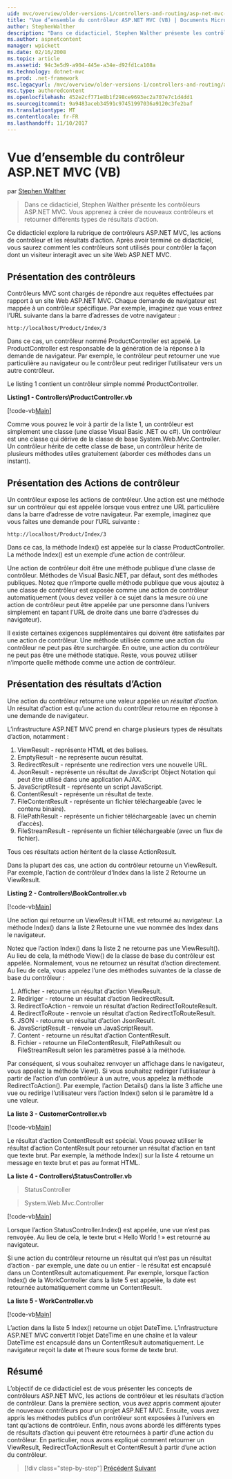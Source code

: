 ```yaml
---
uid: mvc/overview/older-versions-1/controllers-and-routing/asp-net-mvc-controller-overview-vb
title: "Vue d’ensemble du contrôleur ASP.NET MVC (VB) | Documents Microsoft"
author: StephenWalther
description: "Dans ce didacticiel, Stephen Walther présente les contrôleurs ASP.NET MVC. Vous apprenez à créer de nouveaux contrôleurs et de retourner différents types de res d’action..."
ms.author: aspnetcontent
manager: wpickett
ms.date: 02/16/2008
ms.topic: article
ms.assetid: 94c3e5d9-a904-445e-a34e-d92fd1ca108a
ms.technology: dotnet-mvc
ms.prod: .net-framework
msc.legacyurl: /mvc/overview/older-versions-1/controllers-and-routing/asp-net-mvc-controller-overview-vb
msc.type: authoredcontent
ms.openlocfilehash: 452e2cf771e8b1f298ce9693ec2a707e7c1d4dd1
ms.sourcegitcommit: 9a9483aceb34591c97451997036a9120c3fe2baf
ms.translationtype: MT
ms.contentlocale: fr-FR
ms.lasthandoff: 11/10/2017
---
```

<a name="aspnet-mvc-controller-overview-vb"></a>Vue d’ensemble du contrôleur ASP.NET MVC (VB)
====================
par [Stephen Walther](https://github.com/StephenWalther)

> Dans ce didacticiel, Stephen Walther présente les contrôleurs ASP.NET MVC. Vous apprenez à créer de nouveaux contrôleurs et retourner différents types de résultats d’action.


Ce didacticiel explore la rubrique de contrôleurs ASP.NET MVC, les actions de contrôleur et les résultats d’action. Après avoir terminé ce didacticiel, vous saurez comment les contrôleurs sont utilisés pour contrôler la façon dont un visiteur interagit avec un site Web ASP.NET MVC.

## <a name="understanding-controllers"></a>Présentation des contrôleurs

Contrôleurs MVC sont chargés de répondre aux requêtes effectuées par rapport à un site Web ASP.NET MVC. Chaque demande de navigateur est mappée à un contrôleur spécifique. Par exemple, imaginez que vous entrez l’URL suivante dans la barre d’adresses de votre navigateur :

`http://localhost/Product/Index/3`

Dans ce cas, un contrôleur nommé ProductController est appelé. Le ProductController est responsable de la génération de la réponse à la demande de navigateur. Par exemple, le contrôleur peut retourner une vue particulière au navigateur ou le contrôleur peut rediriger l’utilisateur vers un autre contrôleur.

Le listing 1 contient un contrôleur simple nommé ProductController.

**Listing1 - Controllers\ProductController.vb**

[!code-vb[Main](asp-net-mvc-controller-overview-vb/samples/sample1.vb)]

Comme vous pouvez le voir à partir de la liste 1, un contrôleur est simplement une classe (une classe Visual Basic .NET ou c#). Un contrôleur est une classe qui dérive de la classe de base System.Web.Mvc.Controller. Un contrôleur hérite de cette classe de base, un contrôleur hérite de plusieurs méthodes utiles gratuitement (aborder ces méthodes dans un instant).

## <a name="understanding-controller-actions"></a>Présentation des Actions de contrôleur

Un contrôleur expose les actions de contrôleur. Une action est une méthode sur un contrôleur qui est appelée lorsque vous entrez une URL particulière dans la barre d’adresse de votre navigateur. Par exemple, imaginez que vous faites une demande pour l’URL suivante :

`http://localhost/Product/Index/3`

Dans ce cas, la méthode Index() est appelée sur la classe ProductController. La méthode Index() est un exemple d’une action de contrôleur.

Une action de contrôleur doit être une méthode publique d’une classe de contrôleur. Méthodes de Visual Basic.NET, par défaut, sont des méthodes publiques. Notez que n’importe quelle méthode publique que vous ajoutez à une classe de contrôleur est exposée comme une action de contrôleur automatiquement (vous devez veiller à ce sujet dans la mesure où une action de contrôleur peut être appelée par une personne dans l’univers simplement en tapant l’URL de droite dans une barre d’adresses du navigateur).

Il existe certaines exigences supplémentaires qui doivent être satisfaites par une action de contrôleur. Une méthode utilisée comme une action du contrôleur ne peut pas être surchargée. En outre, une action du contrôleur ne peut pas être une méthode statique. Reste, vous pouvez utiliser n’importe quelle méthode comme une action de contrôleur.

## <a name="understanding-action-results"></a>Présentation des résultats d’Action

Une action du contrôleur retourne une valeur appelée un *résultat d’action*. Un résultat d’action est qu’une action du contrôleur retourne en réponse à une demande de navigateur.

L’infrastructure ASP.NET MVC prend en charge plusieurs types de résultats d’action, notamment :

1. ViewResult - représente HTML et des balises.
2. EmptyResult - ne représente aucun résultat.
3. RedirectResult - représente une redirection vers une nouvelle URL.
4. JsonResult - représente un résultat de JavaScript Object Notation qui peut être utilisé dans une application AJAX.
5. JavaScriptResult - représente un script JavaScript.
6. ContentResult - représente un résultat de texte.
7. FileContentResult - représente un fichier téléchargeable (avec le contenu binaire).
8. FilePathResult - représente un fichier téléchargeable (avec un chemin d’accès).
9. FileStreamResult - représente un fichier téléchargeable (avec un flux de fichier).

Tous ces résultats action héritent de la classe ActionResult.

Dans la plupart des cas, une action du contrôleur retourne un ViewResult. Par exemple, l’action de contrôleur d’Index dans la liste 2 Retourne un ViewResult.

**Listing 2 - Controllers\BookController.vb**

[!code-vb[Main](asp-net-mvc-controller-overview-vb/samples/sample2.vb)]

Une action qui retourne un ViewResult HTML est retourné au navigateur. La méthode Index() dans la liste 2 Retourne une vue nommée des Index dans le navigateur.

Notez que l’action Index() dans la liste 2 ne retourne pas une ViewResult(). Au lieu de cela, la méthode View() de la classe de base du contrôleur est appelée. Normalement, vous ne retournez un résultat d’action directement. Au lieu de cela, vous appelez l’une des méthodes suivantes de la classe de base du contrôleur :

1. Afficher - retourne un résultat d’action ViewResult.
2. Rediriger - retourne un résultat d’action RedirectResult.
3. RedirectToAction - renvoie un résultat d’action RedirectToRouteResult.
4. RedirectToRoute - renvoie un résultat d’action RedirectToRouteResult.
5. JSON - retourne un résultat d’action JsonResult.
6. JavaScriptResult - renvoie un JavaScriptResult.
7. Content - retourne un résultat d’action ContentResult.
8. Fichier - retourne un FileContentResult, FilePathResult ou FileStreamResult selon les paramètres passé à la méthode.

Par conséquent, si vous souhaitez renvoyer un affichage dans le navigateur, vous appelez la méthode View(). Si vous souhaitez rediriger l’utilisateur à partir de l’action d’un contrôleur à un autre, vous appelez la méthode RedirectToAction(). Par exemple, l’action Details() dans la liste 3 affiche une vue ou redirige l’utilisateur vers l’action Index() selon si le paramètre Id a une valeur.

**La liste 3 - CustomerController.vb**

[!code-vb[Main](asp-net-mvc-controller-overview-vb/samples/sample3.vb)]

Le résultat d’action ContentResult est spécial. Vous pouvez utiliser le résultat d’action ContentResult pour retourner un résultat d’action en tant que texte brut. Par exemple, la méthode Index() sur la liste 4 retourne un message en texte brut et pas au format HTML.

**La liste 4 - Controllers\StatusController.vb**

> StatusController


> System.Web.Mvc.Controller


[!code-vb[Main](asp-net-mvc-controller-overview-vb/samples/sample4.vb)]

Lorsque l’action StatusController.Index() est appelée, une vue n’est pas renvoyée. Au lieu de cela, le texte brut « Hello World ! » est retourné au navigateur.

Si une action du contrôleur retourne un résultat qui n’est pas un résultat d’action - par exemple, une date ou un entier - le résultat est encapsulé dans un ContentResult automatiquement. Par exemple, lorsque l’action Index() de la WorkController dans la liste 5 est appelée, la date est retournée automatiquement comme un ContentResult.

**La liste 5 - WorkController.vb**

[!code-vb[Main](asp-net-mvc-controller-overview-vb/samples/sample5.vb)]

L’action dans la liste 5 Index() retourne un objet DateTime. L’infrastructure ASP.NET MVC convertit l’objet DateTime en une chaîne et la valeur DateTime est encapsulé dans un ContentResult automatiquement. Le navigateur reçoit la date et l’heure sous forme de texte brut.

## <a name="summary"></a>Résumé

L’objectif de ce didacticiel est de vous présenter les concepts de contrôleurs ASP.NET MVC, les actions de contrôleur et les résultats d’action de contrôleur. Dans la première section, vous avez appris comment ajouter de nouveaux contrôleurs pour un projet ASP.NET MVC. Ensuite, vous avez appris les méthodes publics d’un contrôleur sont exposées à l’univers en tant qu’actions de contrôleur. Enfin, nous avons abordé les différents types de résultats d’action qui peuvent être retournées à partir d’une action du contrôleur. En particulier, nous avons expliqué comment retourner un ViewResult, RedirectToActionResult et ContentResult à partir d’une action du contrôleur.

>[!div class="step-by-step"]
[Précédent](creating-a-custom-route-constraint-cs.md)
[Suivant](creating-custom-routes-vb.md)
